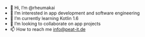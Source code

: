 - 👋 Hi, I’m @rheumakai
- 👀 I’m interested in app development and software engineering
- 🌱 I’m currently learning Kotlin 1.6
- 💞️ I’m looking to collaborate on app projects
- 📫 How to reach me info@peat-it.de

<!---
rheumakai/rheumakai is a ✨ special ✨ repository because its `README.md` (this file) appears on your GitHub profile.
You can click the Preview link to take a look at your changes.
--->
